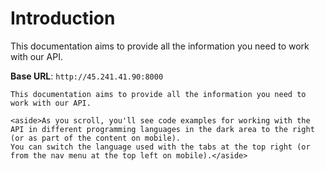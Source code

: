 # Introduction

This documentation aims to provide all the information you need to work with our API.

<aside>
    <strong>Base URL</strong>: <code>http://45.241.41.90:8000</code>
</aside>

    This documentation aims to provide all the information you need to work with our API.

    <aside>As you scroll, you'll see code examples for working with the API in different programming languages in the dark area to the right (or as part of the content on mobile).
    You can switch the language used with the tabs at the top right (or from the nav menu at the top left on mobile).</aside>
